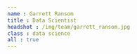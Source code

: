 ```yaml
---
name : Garrett Ransom
title : Data Scientist
headshot : /img/team/garrett_ransom.jpg
class : data science
all : true
---
```


